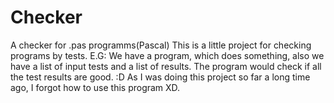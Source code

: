 # Checker

A checker for .pas programms(Pascal)
This is a little project for checking programs by tests.
E.G:
We have a program, which does something, also we have a list of input tests and a list of results.
The program would check if all the test results are good. :D
As I was doing this project so far a long time ago, I forgot how to use this program XD.
